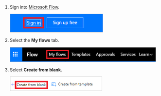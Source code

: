1. Sign into [Microsoft Flow](https://flow.microsoft.com).
   
     ![sign in](media/modern-approvals/sign-in.png)
2. Select the **My flows** tab.
   
     ![select my flows](media/modern-approvals/select-my-flows.png)
3. Select **Create from blank**.
   
     ![create from blank](media/modern-approvals/blank-template.png)

